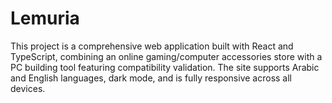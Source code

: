 # Lemuria
This project is a comprehensive web application built with React and TypeScript, combining an online gaming/computer accessories store with a PC building tool featuring compatibility validation. The site supports Arabic and English languages, dark mode, and is fully responsive across all devices.
